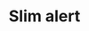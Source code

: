 ---
layout: pattern
categories: [patterns, alert]
title: Slim alert
type: [detail-page]
permalink: /patterns/alert/alert-slim/
overview: Use this version of the alert with out a header
description: |
    This version of the alert does not use a header and so is ideal for using in small spaces, like on an error on a form. _see [Alert Pattern](/patterns/alert) for more information on how the alert component works._
    
usa-link: "https://designsystem.digital.gov/components/alert/"
specification: |
alert:
    content: Test alert content <a class="usa-link" href="/">see link</a>
    type: success
    ### type options: warning, info, success, error
yml: |
  
  alert:
    content: Test alert content <a class="usa-link" href="/">see link</a>
    type: success
    ### type options: warning, info, success, error
jekyll: |

  "{% include patterns/alert/alert-slim.md %}"
#spec:

### Paths to view design and code... 
## designimg: can be used to show an image of the design until a coded version can be created. The htmlpath & csspath should be located in the pattens folder. Read more about creating coded components in /docs/creating-patterns 
# designimg: 
htmlexcerpt: patterns/alert/alert-slim-info.md
htmlpath: patterns/alert/alert-slim.md
csspath: patterns/alert/index.scss
---